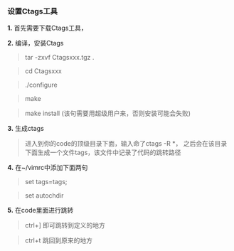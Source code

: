 ### 设置Ctags工具

**1.** 首先需要下载Ctags工具，

**2.** 编译，安装Ctags

> tar -zxvf Ctagsxxx.tgz .

> cd Ctagsxxx

> ./configure

> make

> make install (该句需要用超级用户来，否则安装可能会失败)

**3.** 生成ctags

> 进入到你的code的顶级目录下面，输入命了ctags -R *， 之后会在该目录下面生成一个文件tags，该文件中记录了代码的跳转路径

**4.** 在~/vimrc中添加下面两句

> set tags=tags;

> set autochdir

**5.** 在code里面进行跳转

> ctrl+\] 即可跳转到定义的地方

> ctrl+t 跳回到原来的地方